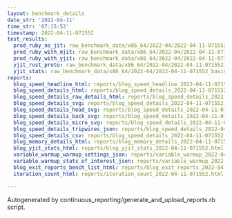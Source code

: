 ```yaml
---
layout: benchmark_details
date_str: '2022-04-11'
time_str: '07:15:52'
timestamp: 2022-04-11-071552
test_results:
  prod_ruby_no_jit: raw_benchmark_data/x86_64/2022-04/2022-04-11-071552_basic_benchmark_prod_ruby_no_jit.json
  prod_ruby_with_mjit: raw_benchmark_data/x86_64/2022-04/2022-04-11-071552_basic_benchmark_prod_ruby_with_mjit.json
  prod_ruby_with_yjit: raw_benchmark_data/x86_64/2022-04/2022-04-11-071552_basic_benchmark_prod_ruby_with_yjit.json
  yjit_rust_proto: raw_benchmark_data/x86_64/2022-04/2022-04-11-071552_basic_benchmark_yjit_rust_proto.json
  yjit_stats: raw_benchmark_data/x86_64/2022-04/2022-04-11-071552_basic_benchmark_yjit_stats.json
reports:
  blog_speed_headline_html: reports/blog_speed_headline_2022-04-11-071552.html
  blog_speed_details_html: reports/blog_speed_details_2022-04-11-071552.html
  blog_speed_details_raw_details_html: reports/blog_speed_details_2022-04-11-071552.raw_details.html
  blog_speed_details_svg: reports/blog_speed_details_2022-04-11-071552.svg
  blog_speed_details_head_svg: reports/blog_speed_details_2022-04-11-071552.head.svg
  blog_speed_details_back_svg: reports/blog_speed_details_2022-04-11-071552.back.svg
  blog_speed_details_micro_svg: reports/blog_speed_details_2022-04-11-071552.micro.svg
  blog_speed_details_tripwires_json: reports/blog_speed_details_2022-04-11-071552.tripwires.json
  blog_speed_details_csv: reports/blog_speed_details_2022-04-11-071552.csv
  blog_memory_details_html: reports/blog_memory_details_2022-04-11-071552.html
  blog_yjit_stats_html: reports/blog_yjit_stats_2022-04-11-071552.html
  variable_warmup_warmup_settings_json: reports/variable_warmup_2022-04-11-071552.warmup_settings.json
  variable_warmup_stats_of_interest_json: reports/variable_warmup_2022-04-11-071552.stats_of_interest.json
  blog_exit_reports_bench_list_html: reports/blog_exit_reports_2022-04-11-071552.bench_list.html
  iteration_count_html: reports/iteration_count_2022-04-11-071552.html

---
```

Autogenerated by continuous_reporting/generate_and_upload_reports.rb script.
